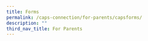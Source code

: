 ```yaml
---
title: Forms
permalink: /caps-connection/for-parents/capsforms/
description: ""
third_nav_title: For Parents
---
```

